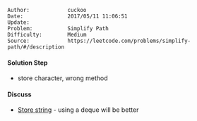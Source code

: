 
    Author:            cuckoo
    Date:              2017/05/11 11:06:51
    Update:            
    Problem:           Simplify Path
    Difficulty:        Medium
    Source:            https://leetcode.com/problems/simplify-path/#/description

#### Solution Step
 - store character, wrong method

#### Discuss
 - [Store string](https://discuss.leetcode.com/topic/8678/c-10-lines-solution) - using a deque will be better
